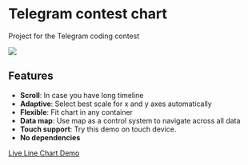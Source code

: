 # Telegram contest chart
Project for the Telegram coding contest

<img src="/assets/line-chart.gif" />

## Features

- **Scroll**: In case you have long timeline
- **Adaptive**: Select best scale for x and y axes automatically
- **Flexible**: Fit chart in any container 
- **Data map**: Use map as a control system to navigate across all data
- **Touch support**: Try this demo on touch device.
- **No dependencies**
 
[Live Line Chart Demo](https://vovakulikov.github.io/line-chart/)


